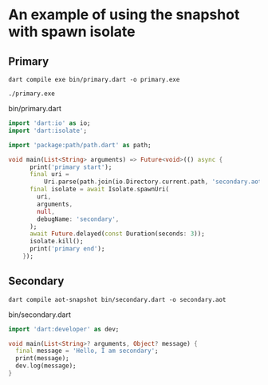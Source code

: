 # An example of using the snapshot with spawn isolate

## Primary

``dart compile exe bin/primary.dart -o primary.exe``

``./primary.exe``

bin/primary.dart

```dart
import 'dart:io' as io;
import 'dart:isolate';

import 'package:path/path.dart' as path;

void main(List<String> arguments) => Future<void>(() async {
      print('primary start');
      final uri =
          Uri.parse(path.join(io.Directory.current.path, 'secondary.aot'));
      final isolate = await Isolate.spawnUri(
        uri,
        arguments,
        null,
        debugName: 'secondary',
      );
      await Future.delayed(const Duration(seconds: 3));
      isolate.kill();
      print('primary end');
    });
```

## Secondary

``dart compile aot-snapshot bin/secondary.dart -o secondary.aot``

bin/secondary.dart

```dart
import 'dart:developer' as dev;

void main(List<String>? arguments, Object? message) {
  final message = 'Hello, I am secondary';
  print(message);
  dev.log(message);
}
```